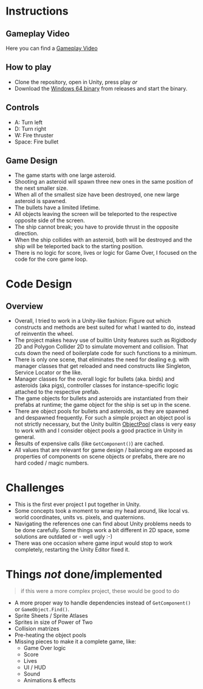 # Instructions

## Gameplay Video
Here you can find a [Gameplay Video](https://github.com/TheBlackOne/Asteroinks/raw/main/Video/Asteroinks%20Gameplay.mp4)

## How to play

- Clone the repository, open in Unity, press play *or*
- Download the [Windows 64 binary](https://github.com/TheBlackOne/Asteroinks/releases/latest/download/Win64.zip) from releases and start the binary.

## Controls
- A: Turn left
- D: Turn right
- W: Fire thruster
- Space: Fire bullet

## Game Design
- The game starts with one large asteroid.
- Shooting an asteroid will spawn three new ones in the same position of the next smaller size.
- When all of the smallest size have been destroyed, one new large asteroid is spawned.
- The bullets have a limited lifetime.
- All objects leaving the screen will be teleported to the respective opposite side of the screen.
- The ship cannot break; you have to provide thrust in the opposite direction.
- When the ship collides with an asteroid, both will be destroyed and the ship will be teleported back to the starting position.
- There is no logic for score, lives or logic for Game Over, I focused on the code for the core game loop.

# Code Design
## Overview
- Overall, I tried to work in a Unity-like fashion: Figure out which constructs and methods are best suited for what I wanted to do, instead of reinventin the wheel.
- The project makes heavy use of builtin Unity features such as Rigidbody 2D and Polygon Collider 2D to simulate movement and collision. That cuts down the need of boilerplate code for such functions to a minimum.
- There is only one scene, that eliminates the need for dealing e.g. with manager classes that get reloaded and need constructs like Singleton, Service Locator or the like.
- Manager classes for the overall logic for bullets (aka. birds) and asteroids (aka pigs), controller classes for instance-specific logic attached to the respective prefab.
- The game objects for bullets and asteroids are instantiated from their prefabs at runtime; the game object for the ship is set up in the scene.
- There are object pools for bullets and asteroids, as they are spawned and despawned frequently. For such a simple project an object pool is not strictly necessary, but the Unity builtin [ObjectPool](https://docs.unity3d.com/ScriptReference/Pool.ObjectPool_1.html) class is very easy to work with and I consider object pools a good practice in Unity in general.
- Results of expensive calls (like `GetComponent()`) are cached.
- All values that are relevant for game design / balancing are exposed as properties of components on scene objects or prefabs, there are no hard coded / magic numbers.

# Challenges
- This is the first ever project I put together in Unity.
- Some concepts took a moment to wrap my head around, like local vs. world coordinates, units vs. pixels, and quaternions.
- Navigating the references one can find about Unity problems needs to be done carefully. Some things work a bit different in 2D space, some solutions are outdated or - well ugly :-)
- There was one occasion where game input would stop to work completely, restarting the Unity Editor fixed it.

# Things *not* done/implemented
> if this were a more complex project, these would be good to do
- A more proper way to handle dependencies instead of `GetComponent()` or `GameObject.Find()`.
- Sprite Sheets / Sprite Atlases
- Sprites in size of Power of Two
- Collision matrizes
- Pre-heating the object pools
- Missing pieces to make it a complete game, like:
	- Game Over logic
	- Score
	- Lives
	- UI / HUD
	- Sound
	- Animations & effects